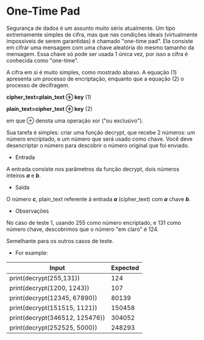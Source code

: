 # One-Time Pad
Segurança de dados é um assunto muito sério atualmente. Um tipo extremamente simples de cifra, mas que nas condições ideais (virtualmente impossíveis de serem garantidas) é chamado "one-time pad". Ela consiste em cifrar uma mensagem com uma chave aleatória do mesmo tamanho da mensagem. Essa chave só pode ser usada 1 única vez, por isso a cifra é conhecida como "one-time".

A cifra em si é muito simples, como mostrado abaixo. A equação (1) apresenta um processo de encriptação, enquanto que a equação (2) o processo de decifragem.

**cipher_text=plain_text ⊕ key** (1)

**plain_text=cipher_text ⊕ key** (2)

em que ⊕ denota uma operação xor ("ou exclusivo").

Sua tarefa é simples: criar uma função decrypt, que recebe 2 números: um número encriptado, e um número que será usado como chave. Você deve desencriptar o número para descobrir o número original que foi enviado.

* Entrada

A entrada consiste nos parâmetros da função decrypt, dois números inteiros **_a_** e **_b_**.

* Saída

O número **_c_**, plain_text referente à entrada **_a_** (cipher_text) com **_a_** chave **_b_**.

* Observações

No caso de teste 1, usando 255 como número encriptado, e 131 como número chave, descobrimos que o número "em claro" é 124.

Semelhante para os outros casos de teste.

* For example:

Input|Expected
-----|--------
print(decrypt(255,131))|124
print(decrypt(1200, 1243))|107
print(decrypt(12345, 67890))|80139
print(decrypt(151515, 1121))|150458
print(decrypt(346512, 125476))|304052
print(decrypt(252525, 5000))|248293
